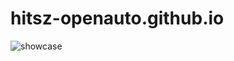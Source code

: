 # hitsz-openauto.github.io

![showcase](https://mitcher-1316637614.cos.ap-nanjing.myqcloud.com/hoa/20231206145347.png)


